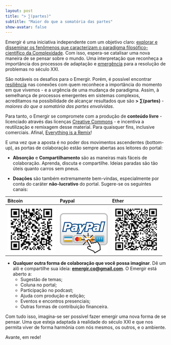 ```yaml
---
layout: post
title: "> ∑(partes)"
subtitle: "Maior do que a somatória das partes"
show-avatar: false
---
```


Emergir é uma iniciativa independente com um objetivo claro: [explorar e disseminar os fenômenos que caracterizam o paradigma filosófico-científico da Complexidade](https://emergir.github.io/2017-10-16-Por-que-Emergir/). Com isso, espera-se catalisar uma nova maneira de se pensar sobre o mundo. Uma interpretação que reconheça a importância dos processos de adaptação e [emergência](https://pt.wikipedia.org/wiki/Emerg%C3%AAncia) para a resolução de problemas no século XXI.

São notáveis os desafios para o Emergir. Porém, é possível encontrar [resiliência](https://pt.wikipedia.org/wiki/Resili%C3%AAncia) nas conexões com quem reconhece a importância do momento em que vivemos - e a urgência de uma mudança de paradigma. Assim, à semelhança de processos emergentes em sistemas complexos, acreditamos na possibilidade de alcançar resultados que são **> ∑(partes)** - *maiores do que a somatória das partes envolvidas*.

Para tanto, o Emergir se compromete com a produção de **conteúdo livre** - licenciado através das licenças [Creative Commons](https://br.creativecommons.org/) - e incentiva a reutilização e remixagem desse material. Para quaisquer fins, inclusive comerciais. Afinal, [Everything is a Remix](http://www.everythingisaremix.info/)!

E uma vez que a aposta é no poder dos movimentos ascendentes (bottom-up), as portas de colaboração estão sempre abertas aos leitores do portal:

* **Absorção** e **Compartilhamento** são as maneiras mais fáceis de colaboração. Aprenda, discuta e compartilhe. Ideias paradas são tão úteis quanto carros sem pneus.

* **Doações** são também extremamente bem-vindas, especialmente por conta do caráter **não-lucrativo** do portal. Sugere-se os seguintes canais:

| Bitcoin | Paypal | Ether |
| :------ |:--- | :--- |
| ![Bitcoin](/img/emergir_bitcoin_small.png) | [![Paypal](/img/Paypal.png)](https://www.paypal.me/emergir/) | ![Ether](/img/emergir_ether_small.png) |

* **Qualquer outra forma de colaboração que você possa imaginar**. Dê um alô e compartilhe sua ideia: **emergir.co@gmail.com**. O Emergir está aberto a:
  * Sugestão de temas;
  * Coluna no portal;
  * Participação no podcast;
  * Ajuda com produção e edição;
  * Eventos e encontros presenciais;
  * Outras formas de contribuição financeira.
  
Com tudo isso, imagina-se ser possível fazer emergir uma nova forma de se pensar. Uma que esteja adaptada à realidade do século XXI e que nos permita viver de forma harmônia com nós mesmos, os outros, e o ambiente.

Avante, em rede!


